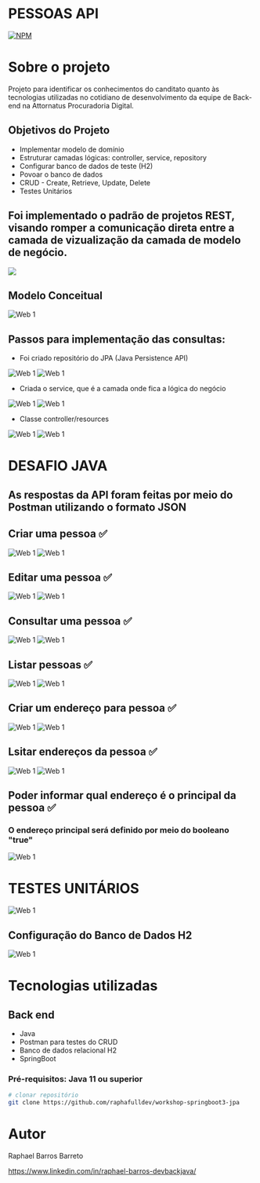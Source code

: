 # PESSOAS API
[![NPM](https://img.shields.io/npm/l/react)](https://github.com/raphafulldev/assets/blob/main/LICENSE) 

# Sobre o projeto

Projeto para identificar os conhecimentos do canditato quanto às tecnologias utilizadas no cotidiano de desenvolvimento da equipe de Back-end na Attornatus Procuradoria Digital.

## Objetivos do Projeto
- Implementar modelo de domínio
- Estruturar camadas lógicas: controller, service, repository
- Configurar banco de dados de teste (H2)
- Povoar o banco de dados
- CRUD - Create, Retrieve, Update, Delete
- Testes Unitários 


## Foi implementado o padrão de projetos REST, visando romper a comunicação direta entre a camada de vizualização da camada de modelo de negócio.
![](https://github.com/raphafulldev/assets/blob/main/images/WhatsApp%20Image%202023-02-17%20at%2013.58.17.jpeg)

## Modelo Conceitual
![Web 1](https://github.com/raphafulldev/assets/blob/main/images/2.jpeg)

## Passos para implementação das consultas:
- Foi criado repositório do JPA (Java Persistence API)

![Web 1](https://github.com/raphafulldev/assets/blob/main/images/WhatsApp%20Image%202023-02-17%20at%2010.27.31.jpeg)
![Web 1](https://github.com/raphafulldev/assets/blob/main/images/WhatsApp%20Image%202023-02-17%20at%2010.28.57.jpeg)
- Criada o service, que é a camada onde fica a lógica do negócio

![Web 1](https://github.com/raphafulldev/assets/blob/main/images/WhatsApp%20Image%202023-02-17%20at%2010.30.05.jpeg)
![Web 1](https://github.com/raphafulldev/assets/blob/main/images/WhatsApp%20Image%202023-02-17%20at%2010.31.14.jpeg)

- Classe controller/resources

![Web 1](https://github.com/raphafulldev/assets/blob/main/images/WhatsApp%20Image%202023-02-17%20at%2010.32.28.jpeg)
![Web 1](https://github.com/raphafulldev/assets/blob/main/images/WhatsApp%20Image%202023-02-17%20at%2010.33.48.jpeg)

# DESAFIO JAVA 
## As respostas da API foram feitas por meio do Postman utilizando o formato JSON
## Criar uma pessoa ✅
![Web 1](https://github.com/raphafulldev/assets/blob/main/images/WhatsApp%20Image%202023-02-18%20at%2009.11.04.jpeg)
![Web 1](https://github.com/raphafulldev/assets/blob/main/images/WhatsApp%20Image%202023-02-18%20at%2009.25.24.jpeg)
## Editar uma pessoa ✅
![Web 1](https://github.com/raphafulldev/assets/blob/main/images/WhatsApp%20Image%202023-02-18%20at%2009.35.37.jpeg)
![Web 1](https://github.com/raphafulldev/assets/blob/main/images/WhatsApp%20Image%202023-02-18%20at%2009.37.32.jpeg)
## Consultar uma pessoa ✅
![Web 1](https://github.com/raphafulldev/assets/blob/main/images/WhatsApp%20Image%202023-02-18%20at%2009.32.52.jpeg)
![Web 1](https://github.com/raphafulldev/assets/blob/main/images/WhatsApp%20Image%202023-02-18%20at%2009.33.46.jpeg)
## Listar pessoas ✅
![Web 1](https://github.com/raphafulldev/assets/blob/main/images/WhatsApp%20Image%202023-02-18%20at%2009.26.55.jpeg)
![Web 1](https://github.com/raphafulldev/assets/blob/main/images/WhatsApp%20Image%202023-02-18%20at%2009.30.47.jpeg)
## Criar um endereço para pessoa ✅
![Web 1](https://github.com/raphafulldev/assets/blob/main/images/WhatsApp%20Image%202023-02-18%20at%2009.40.36.jpeg)
![Web 1](https://github.com/raphafulldev/assets/blob/main/images/WhatsApp%20Image%202023-02-18%20at%2009.42.25.jpeg)
## Lsitar endereços da pessoa ✅
![Web 1](https://github.com/raphafulldev/assets/blob/main/images/WhatsApp%20Image%202023-02-18%20at%2009.44.04.jpeg)
![Web 1](https://github.com/raphafulldev/assets/blob/main/images/WhatsApp%20Image%202023-02-18%20at%2009.55.44.jpeg)
## Poder informar qual endereço é o principal da pessoa ✅
### O endereço principal será definido por meio do booleano "true"
![Web 1](https://github.com/raphafulldev/assets/blob/main/images/WhatsApp%20Image%202023-02-18%20at%2009.57.23.jpeg)

# TESTES UNITÁRIOS
![Web 1](https://github.com/raphafulldev/assets/blob/main/images/WhatsApp%20Image%202023-02-18%20at%2010.00.29.jpeg)


## Configuração do Banco de Dados H2
![Web 1](https://github.com/raphafulldev/assets/blob/main/images/WhatsApp%20Image%202023-02-17%20at%2010.39.40.jpeg)


# Tecnologias utilizadas
## Back end
- Java
- Postman para testes do CRUD
- Banco de dados relacional H2 
- SpringBoot

### Pré-requisitos: Java 11 ou superior

```bash
# clonar repositório
git clone https://github.com/raphafulldev/workshop-springboot3-jpa

```



# Autor

Raphael Barros Barreto

https://www.linkedin.com/in/raphael-barros-devbackjava/


